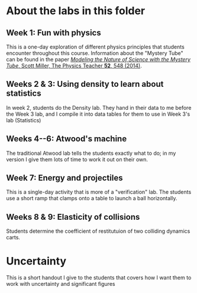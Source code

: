 # About the labs in this folder

## Week 1: Fun with physics
This is a one-day exploration of different physics principles that students encounter throughout this course. Information about the "Mystery Tube" can be found in the paper [*Modeling the Nature of Science with the Mystery Tube*, Scott Miller, The Physics Teacher **52**, 548 (2014)](https://doi.org/10.1119/1.4902200).

## Weeks 2 & 3: Using density to learn about statistics

In week 2, students do the Density lab. They hand in their data to me before the Week 3 lab, and I compile it into data tables for them to use in Week 3's lab (Statistics)

## Weeks 4--6: Atwood's machine
The traditional Atwood lab tells the students exactly what to do; in my version I give them lots of time to work it out on their own.

## Week 7: Energy and projectiles

This is a single-day activity that is more of a "verification" lab. The students use a short ramp that clamps onto a table to launch a ball horizontally.

## Weeks 8 & 9: Elasticity of collisions

Students determine the coefficient of restitutuion of two colliding dynamics carts.

# Uncertainty
This is a short handout I give to the students that covers how I want them to work with uncertainty and significant figures